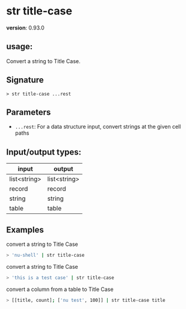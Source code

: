 # str title-case

**version**: 0.93.0

## **usage**:

Convert a string to Title Case.

## Signature

`> str title-case ...rest`

## Parameters

- `...rest`: For a data structure input, convert strings at the given cell paths

## Input/output types:

| input          | output         |
| -------------- | -------------- |
| list\<string\> | list\<string\> |
| record         | record         |
| string         | string         |
| table          | table          |

## Examples

convert a string to Title Case

```bash
> 'nu-shell' | str title-case
```

convert a string to Title Case

```bash
> 'this is a test case' | str title-case
```

convert a column from a table to Title Case

```bash
> [[title, count]; ['nu test', 100]] | str title-case title
```
